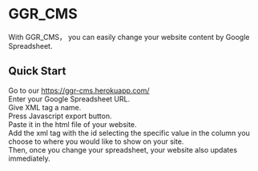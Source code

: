 GGR_CMS
===
With GGR_CMS， you can easily change your website content by Google Spreadsheet.<br>


Quick Start
---
Go to our https://ggr-cms.herokuapp.com/  <br>
Enter your Google Spreadsheet URL.<br>
Give XML tag a name.<br>
Press Javascript export button.<br>
Paste it in the html file of your website.<br>
Add the xml tag with the id selecting the specific value in the column you choose to where you would like to show on your site.<br>
Then, once you change your spreadsheet, your website also updates immediately.<br>

